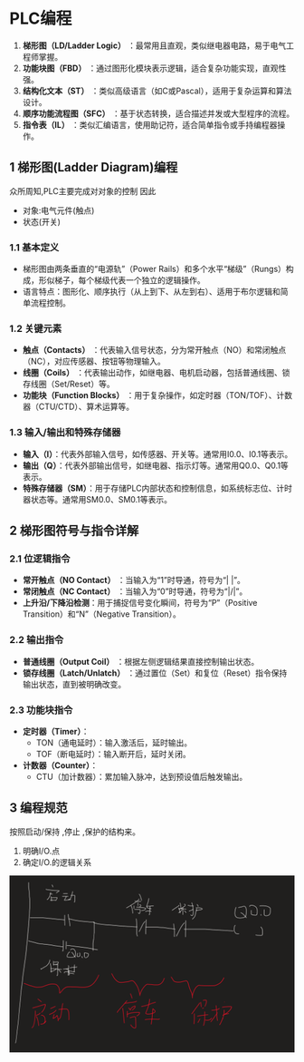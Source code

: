 # PLC编程

1. **梯形图（LD/Ladder Logic）** ：最常用且直观，类似继电器电路，易于电气工程师掌握。  
2. **功能块图（FBD）** ：通过图形化模块表示逻辑，适合复杂功能实现，直观性强。  
3. **结构化文本（ST）** ：类似高级语言（如C或Pascal），适用于复杂运算和算法设计。  
4. **顺序功能流程图（SFC）** ：基于状态转换，适合描述并发或大型程序的流程。  
5. **指令表（IL）** ：类似汇编语言，使用助记符，适合简单指令或手持编程器操作。  

## 1 梯形图(Ladder Diagram)编程

众所周知,PLC主要完成对对象的控制
因此
- 对象:电气元件(触点)
- 状态(开关)

### 1.1 基本定义  
- 梯形图由两条垂直的“电源轨”（Power Rails）和多个水平“梯级”（Rungs）构成，形似梯子，每个梯级代表一个独立的逻辑操作。  
- 语言特点：图形化、顺序执行（从上到下、从左到右）、适用于布尔逻辑和简单流程控制。  

### 1.2 关键元素  
- **触点（Contacts）** ：代表输入信号状态，分为常开触点（NO）和常闭触点（NC），对应传感器、按钮等物理输入。  
- **线圈（Coils）** ：代表输出动作，如继电器、电机启动器，包括普通线圈、锁存线圈（Set/Reset）等。  
- **功能块（Function Blocks）** ：用于复杂操作，如定时器（TON/TOF）、计数器（CTU/CTD）、算术运算等。  

### 1.3 输入/输出和特殊存储器
- **输入（I）**：代表外部输入信号，如传感器、开关等。通常用I0.0、I0.1等表示。
- **输出（Q）**：代表外部输出信号，如继电器、指示灯等。通常用Q0.0、Q0.1等表示。
- **特殊存储器（SM）**：用于存储PLC内部状态和控制信息，如系统标志位、计时器状态等。通常用SM0.0、SM0.1等表示。

## 2 梯形图符号与指令详解  
### 2.1 位逻辑指令  
- **常开触点（NO Contact）** ：当输入为“1”时导通，符号为“| |”。  
- **常闭触点（NC Contact）** ：当输入为“0”时导通，符号为“|/|”。  
- **上升沿/下降沿检测**：用于捕捉信号变化瞬间，符号为“P”（Positive Transition）和“N”（Negative Transition）。  

### 2.2 输出指令  
- **普通线圈（Output Coil）** ：根据左侧逻辑结果直接控制输出状态。  
- **锁存线圈（Latch/Unlatch）** ：通过置位（Set）和复位（Reset）指令保持输出状态，直到被明确改变。  

### 2.3 功能块指令  
- **定时器（Timer）**：  
  - TON（通电延时）：输入激活后，延时输出。  
  - TOF（断电延时）：输入断开后，延时关闭。  
- **计数器（Counter）**：  
  - CTU（加计数器）：累加输入脉冲，达到预设值后触发输出。



## 3 编程规范

按照启动/保持 ,停止 ,保护的结构来。

1. 明确I/O.点
2. 确定I/O.的逻辑关系


![alt text](image.png)